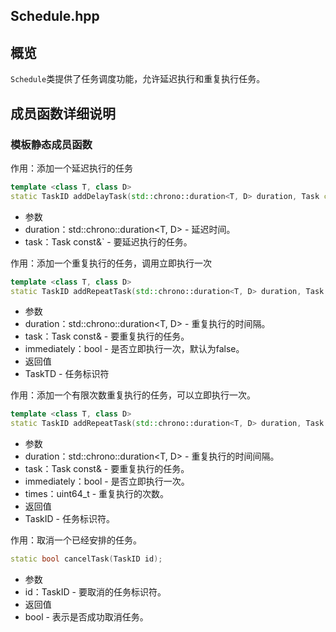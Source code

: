 ## Schedule.hpp

## 概览
`Schedule`类提供了任务调度功能，允许延迟执行和重复执行任务。

## 成员函数详细说明

### 模板静态成员函数
作用：添加一个延迟执行的任务
```cpp
template <class T, class D>
static TaskID addDelayTask(std::chrono::duration<T, D> duration, Task const& task);
```
- 参数
- duration：std::chrono::duration<T, D> - 延迟时间。
- task：Task const&` - 要延迟执行的任务。<br>

作用：添加一个重复执行的任务，调用立即执行一次
```cpp
template <class T, class D>
static TaskID addRepeatTask(std::chrono::duration<T, D> duration, Task const& task, bool immediately = false);
```
- 参数 
- duration：std::chrono::duration<T, D> - 重复执行的时间隔。
- task：Task const& - 要重复执行的任务。
- immediately：bool - 是否立即执行一次，默认为false。
- 返回值
- TaskTD - 任务标识符<br>

作用：添加一个有限次数重复执行的任务，可以立即执行一次。
```cpp
template <class T, class D>
static TaskID addRepeatTask(std::chrono::duration<T, D> duration, Task const& task, bool immediately, uint64_t times);
```
- 参数
- duration：std::chrono::duration<T, D> - 重复执行的时间间隔。
- task：Task const& - 要重复执行的任务。
- immediately：bool - 是否立即执行一次。
- times：uint64_t - 重复执行的次数。
- 返回值
- TaskID - 任务标识符。<br>

作用：取消一个已经安排的任务。
```cpp
static bool cancelTask(TaskID id);
```
- 参数
- id：TaskID - 要取消的任务标识符。
- 返回值
- bool - 表示是否成功取消任务。
